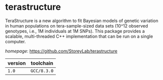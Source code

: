 # terastructure

TeraStructure is a new algorithm to fit Bayesian models of genetic variation in human  populations on tera-sample-sized data sets (10^12 observed genotypes, i.e., 1M individuals at 1M SNPs).  This package provides a scalable, multi-threaded C++ implementation that can be run on a single computer.

*homepage*: <https://github.com/StoreyLab/terastructure>

version | toolchain
--------|----------
``1.0`` | ``GCC/8.3.0``
